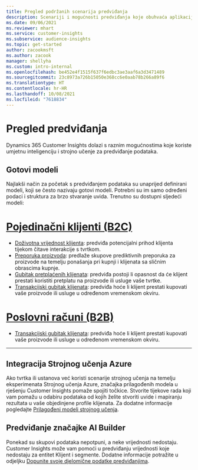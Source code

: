 ```yaml
---
title: Pregled podržanih scenarija predviđanja
description: Scenariji i mogućnosti predviđanja koje obuhvaća aplikacija Dynamics 365 Customer Insights.
ms.date: 09/06/2021
ms.reviewer: mhart
ms.service: customer-insights
ms.subservice: audience-insights
ms.topic: get-started
author: zacookmsft
ms.author: zacook
manager: shellyha
ms.custom: intro-internal
ms.openlocfilehash: be452e4f1515f637f6edbc3ae3aaf6a3d3471489
ms.sourcegitcommit: 23c8973a726b15050e368cc6e0aab78b266a89f6
ms.translationtype: HT
ms.contentlocale: hr-HR
ms.lasthandoff: 10/08/2021
ms.locfileid: "7618834"
---
```

# <a name="predictions-overview"></a>Pregled predviđanja

Dynamics 365 Customer Insights dolazi s raznim mogućnostima koje koriste umjetnu inteligenciju i strojno učenje za predviđanje podataka. 

## <a name="out-of-box-models"></a>Gotovi modeli

Najlakši način za početak s predviđanjem podataka su unaprijed definirani modeli, koji se često nazivaju gotovi modeli. Potrebni su im samo određeni podaci i struktura za brzo stvaranje uvida. Trenutno su dostupni sljedeći modeli: 

# <a name="individual-customers-b2c"></a>[Pojedinačni klijenti (B2C)](#tab/b2c)

- [Doživotna vrijednost klijenta](predict-customer-lifetime-value.md): predviđa potencijalni prihod klijenta tijekom čitave interakcije s tvrtkom.
- [Preporuka proizvoda](predict-product-recommendation.md): predlaže skupove prediktivnih preporuka za proizvode na temelju ponašanja pri kupnji i klijenata sa sličnim obrascima kupnje.
- [Gubitak pretplaćenih klijenata](predict-subscription-churn.md): predviđa postoji li opasnost da će klijent prestati koristiti pretplatu na proizvode ili usluge vaše tvrtke.
- [Transakcijski gubitak klijenata](predict-transactional-churn.md): predviđa hoće li klijent prestati kupovati vaše proizvode ili usluge u određenom vremenskom okviru.

# <a name="business-accounts-b2b"></a>[Poslovni računi (B2B)](#tab/b2b)

- [Transakcijski gubitak klijenata](predict-transactional-churn.md): predviđa hoće li klijent prestati kupovati vaše proizvode ili usluge u određenom vremenskom okviru.

---


## <a name="azure-machine-learning-integration"></a>Integracija Strojnog učenja Azure

Ako tvrtka ili ustanova već koristi scenarije strojnog učenja na temelju eksperimenata Strojnog učenja Azure, značajka prilagođenih modela u rješenju Customer Insights pomaže spojiti točkice. Stvorite tijekove rada koji vam pomažu u odabiru podataka od kojih želite stvoriti uvide i mapiranju rezultata u vaše objedinjene profile klijenata. Za dodatne informacije pogledajte [Prilagođeni modeli strojnog učenja](custom-models.md).

## <a name="ai-builder-prediction"></a>Predviđanje značajke AI Builder

Ponekad su skupovi podataka nepotpuni, a neke vrijednosti nedostaju. Customer Insights može vam pomoći u predviđanju vrijednosti koje nedostaju za entitet Klijent i segmente. Dodatne informacije potražite u odjeljku [Dopunite svoje djelomične podatke predviđanjima](predictions.md).

